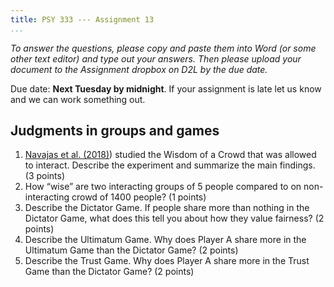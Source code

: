 ```yaml
---
title: PSY 333 --- Assignment 13
...
```


_To answer the questions, please copy and paste them into Word (or some other text editor) and type out your answers.  Then please upload your document to the Assignment dropbox on D2L by the due date._

Due date: **Next Tuesday by midnight**.  If your assignment is late let us know and we can work something out.

## Judgments in groups and games

1. [Navajas et al. (2018)](./NavajasEtAl2018.pdf)) studied the Wisdom of a Crowd that was allowed to interact.  Describe the experiment and summarize the main findings.  (3 points)
2. How “wise” are two interacting groups of 5 people compared to on non-interacting crowd of 1400 people? (1 points)
3. Describe the Dictator Game.  If people share more than nothing in the Dictator Game, what does this tell you about how they value fairness? (2 points)
4. Describe the Ultimatum Game.  Why does Player A share more in the Ultimatum Game than the Dictator Game? (2 points)
5. Describe the Trust Game.  Why does Player A share more in the Trust Game than the Dictator Game? (2 points)
